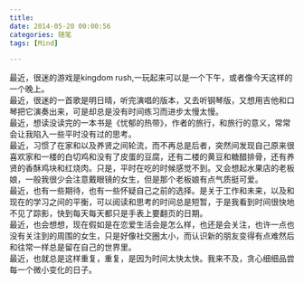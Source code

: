 ```yaml
---
title: 
date: 2014-05-20 00:00:56
categories: 随笔
tags: [Mind]

---
```

最近，很迷的游戏是kingdom rush,一玩起来可以是一个下午，或者像今天这样的一个晚上。  
最近，很迷的一首歌是明日晴，听完演唱的版本，又去听钢琴版，又想用吉他和口琴把它演奏出来，可是却总是没有时间练习而进步太慢太慢。  
最近，想读没读完的一本书是《忧郁的热带》，作者的旅行，和旅行的意义，常常会让我陷入一些平时没有过的思考。  
最近，习惯了在家和以及养贤之间轮流，而不再总是后者，突然间发现自己原来很喜欢家和一楼的白切鸡和没有了皮蛋的豆腐，还有二楼的黄豆和糖醋排骨，还有养贤的香酥鸡块和红烧肉。只是，平时在吃的时候感觉不到。又会想起水果店的老板娘，一般我很少会注意戴眼镜的女生，但是那个老板娘有点气质挺可爱。  
最近，也有一些期待，也有一些怀疑自己之前的选择。是关于工作和未来，以及和现在的学习之间的平衡，可以阅读和思考的时间总是短暂，于是我看到时间很快地不见了踪影，快到每天每天都只是手表上要翻页的日期。  
最近，也会想想，现在假如是在恋爱生活会是怎么样，也还是会关注，也许一点也没有关注到的周围的女生，只是好像社交圈太小，而认识新的朋友变得有点难然后和往常一样总是留在自己的世界里。  
最近，也就总是这样重复，重复，是因为时间太快太快。我来不及，贪心细细品尝每一个微小变化的日子。
